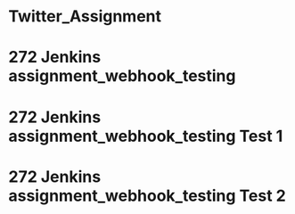# Twitter_Assignment  
# 272 Jenkins assignment_webhook_testing
# 272 Jenkins assignment_webhook_testing Test 1
# 272 Jenkins assignment_webhook_testing Test 2
